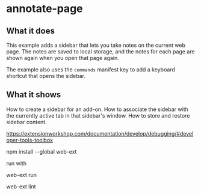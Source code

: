 # annotate-page

## What it does

This example adds a sidebar that lets you take notes on the current web page. The notes are saved to local storage, and the notes for each page are shown again when you open that page again.

The example also uses the `commands` manifest key to add a keyboard shortcut that opens the sidebar.

## What it shows

How to create a sidebar for an add-on. How to associate the sidebar with the currently active tab in that sidebar's window. How to store and restore sidebar content.

https://extensionworkshop.com/documentation/develop/debugging/#developer-tools-toolbox

npm install --global web-ext

run with 

web-ext run

web-ext lint